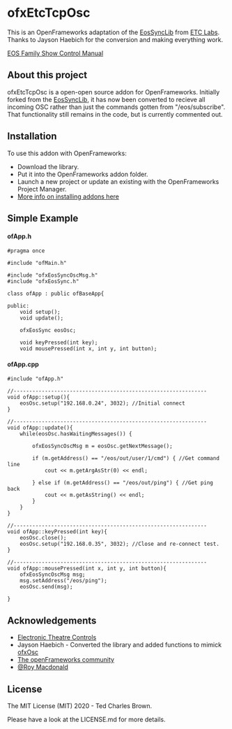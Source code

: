 # ofxEtcTcpOsc

This is an OpenFrameworks adaptation of the [EosSyncLib](https://github.com/ETCLabs/EosSyncLib) from [ETC Labs](https://github.com/ETCLabs). Thanks to Jayson Haebich for the conversion and making everything work.

[EOS Family Show Control Manual](https://www.etcconnect.com/workarea/DownloadAsset.aspx?id=10737461372)

## About this project

ofxEtcTcpOsc is a open-open source addon for OpenFrameworks. Initially forked from the [EosSyncLib](https://github.com/ETCLabs/EosSyncLib), it has now been converted to recieve all incoming OSC rather than just the commands gotten from "/eos/subscribe". That functionality still remains in the code, but is currently commented out.

## Installation

To use this addon with OpenFrameworks: 
* Download the library.
* Put it into the OpenFrameworks addon folder.
* Launch a new project or update an existing with the OpenFrameworks Project Manager.
* [More info on installing addons here](https://openframeworks.cc/learning/01_basics/how_to_add_addon_to_project/)

## Simple Example
#### ofApp.h
```
#pragma once

#include "ofMain.h"

#include "ofxEosSyncOscMsg.h"
#include "ofxEosSync.h"

class ofApp : public ofBaseApp{
    
public:
    void setup();
    void update();
    
    ofxEosSync eosOsc;
    
    void keyPressed(int key);
    void mousePressed(int x, int y, int button);
   ```
#### ofApp.cpp
```
#include "ofApp.h"

//--------------------------------------------------------------
void ofApp::setup(){
    eosOsc.setup("192.168.0.24", 3032); //Initial connect
}

//--------------------------------------------------------------
void ofApp::update(){
    while(eosOsc.hasWaitingMessages()) {
        
        ofxEosSyncOscMsg m = eosOsc.getNextMessage();
        
        if (m.getAddress() == "/eos/out/user/1/cmd") { //Get command line
            cout << m.getArgAsStr(0) << endl;
            
        } else if (m.getAddress() == "/eos/out/ping") { //Get ping back
            cout << m.getAsString() << endl;
        }
    }
}

//--------------------------------------------------------------
void ofApp::keyPressed(int key){
    eosOsc.close();
    eosOsc.setup("192.168.0.35", 3032); //Close and re-connect test.
}

//--------------------------------------------------------------
void ofApp::mousePressed(int x, int y, int button){
    ofxEosSyncOscMsg msg;
    msg.setAddress("/eos/ping");
    eosOsc.send(msg);

}
```

## Acknowledgements

* [Electronic Theatre Controls](https://www.etcconnect.com/)
* Jayson Haebich - Converted the library and added functions to mimick [ofxOsc](https://openframeworks.cc/documentation/ofxOsc/)
* [The openFrameworks community](https://forum.openframeworks.cc/)
* [@Roy Macdonald](https://github.com/roymacdonald)


## License

The MIT License (MIT) 2020 - Ted Charles Brown.

Please have a look at the LICENSE.md for more details.
